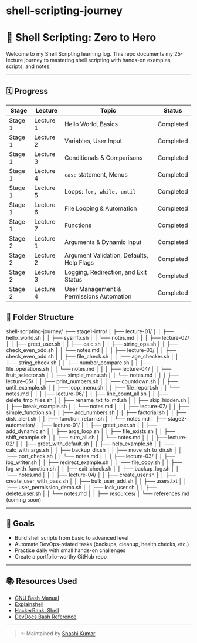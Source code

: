 # shell-scripting-journey

# 🐧 Shell Scripting: Zero to Hero 

Welcome to my Shell Scripting learning log. This repo documents my 25-lecture journey to mastering shell scripting with hands-on examples, scripts, and notes.

---

## 🗓️ Progress

| Stage | Lecture | Topic | Status |
|------|-----|-------|--------|
| Stage 1 | Lecture 1 | Hello World, Basics | Completed |
| Stage 1 | Lecture 2 | Variables, User Input | Completed |
| Stage 1 | Lecture 3 | Conditionals & Comparisons | Completed |
| Stage 1 | Lecture 4 | `case` statement, Menus | Completed  |
| Stage 1 | Lecture 5 | Loops: `for, while, until` | Completed |
| Stage 1 | Lecture 6 | File Looping & Automation |  Completed |
| Stage 1 | Lecture 7 | Functions |  Completed |
| Stage 2 | Lecture 1 | Arguments & Dynamic Input | Completed |
| Stage 2 | Lecture 2 | Argument Validation, Defaults, Help Flags | Completed |
| Stage 2 | Lecture 3 | Logging, Redirection, and Exit Status | Completed |
| Stage 2 | Lecture 4 | User Management & Permissions Automation | Completed |

## 📂 Folder Structure

shell-scripting-journey/
├── stage1-intro/
│ ├── lecture-01/
│ │ ├── hello_world.sh
│ │ ├── sysinfo.sh
│ │ └── notes.md
│ │
│ ├── lecture-02/
│ │ ├── greet_user.sh
│ │ ├── calc.sh
│ │ ├── string_ops.sh
│ │ ├── check_even_odd.sh
│ │ └── notes.md
│ │
│ ├── lecture-03/
│ │ ├── check_even_odd.sh
│ │ ├── file_check.sh
│ │ ├── age_checker.sh
│ │ ├── string_check.sh
│ │ ├── number_compare.sh
│ │ ├── file_operations.sh
│ │ └── notes.md
│ │
│ ├── lecture-04/
│ │ ├── fruit_selector.sh
│ │ ├── simple_menu.sh
│ │ └── notes.md
│ │
│ ├── lecture-05/
│ │ ├── print_numbers.sh
│ │ ├── countdown.sh
│ │ ├── until_example.sh
│ │ ├── loop_menu.sh
│ │ ├── file_report.sh
│ │ └── notes.md
│ │
│ ├── lecture-06/
│ │ ├── line_count_all.sh
│ │ ├── delete_tmp_files.sh
│ │ ├── rename_txt_to_md.sh
│ │ ├── skip_hidden.sh
│ │ ├── break_example.sh
│ │ └── notes.md
│ │
│ ├── lecture-07/
│ │ ├── simple_function.sh
│ │ ├── add_numbers.sh
│ │ ├── factorial.sh
│ │ ├── disk_alert.sh
│ │ ├── function_return.sh
│ │ └── notes.md 
│
├── stage2-automation/
│ ├── lecture-01/
│ │ ├── greet_user.sh
│ │ ├── add_dynamic.sh
│ │ ├── args_loop.sh
│ │ ├── file_exists.sh
│ │ ├── shift_example.sh
│ │ ├── sum_all.sh
│ │ └── notes.md
│ │
│ ├── lecture-02/
│ │ ├── greet_with_default.sh
│ │ ├── help_example.sh
│ │ ├── calc_with_args.sh
│ │ ├── backup_dir.sh
│ │ ├── move_sh_to_dir.sh
│ │ ├── port_check.sh
│ │ └── notes.md
│ │
│ ├── lecture-03/
│ │ ├── log_writer.sh
│ │ ├── redirect_example.sh
│ │ ├── file_copy.sh
│ │ ├── log_with_function.sh
│ │ ├── exit_check.sh
│ │ ├── backup_log.sh
│ │ └── notes.md
│ │
│ ├── lecture-04/
│ │ ├── create_user.sh
│ │ ├── create_user_with_pass.sh
│ │ ├── bulk_user_add.sh
│ │ ├── users.txt
│ │ ├── user_permission_demo.sh
│ │ ├── lock_user.sh
│ │ ├── delete_user.sh
│ │ └── notes.md
│ │
├── resources/
│ └── references.md (coming soon)



---

## 🎯 Goals

- Build shell scripts from basic to advanced level
- Automate DevOps-related tasks (backups, cleanup, health checks, etc.)
- Practice daily with small hands-on challenges
- Create a portfolio-worthy GitHub repo

---

## 📚 Resources Used

- [GNU Bash Manual](https://www.gnu.org/software/bash/manual/bash.html)
- [Explainshell](https://explainshell.com/)
- [HackerRank: Shell](https://www.hackerrank.com/domains/shell)
- [DevDocs Bash Reference](https://devdocs.io/bash/)

---

> ✨  Maintained by [Shashi Kumar](https://github.com/shashikant114s)

